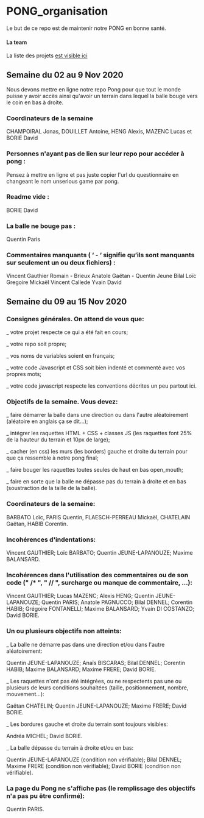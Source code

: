 # PONG_organisation

Le but de ce repo est de maintenir notre PONG en bonne santé.

#### La team
La liste des projets [est visible ici](team.md)

## Semaine du 02 au 9 Nov 2020
Nous devons mettre en ligne notre repo Pong pour que tout le monde puisse y avoir accès ainsi qu'avoir un terrain dans lequel la balle bouge vers le coin en bas à droite.

### Coordinateurs de la semaine
CHAMPOIRAL Jonas, 
DOUILLET Antoine, 
HENG Alexis, 
MAZENC Lucas 
et BORIE David

### Personnes n'ayant pas de lien sur leur repo pour accéder à pong :

Pensez à mettre en ligne et pas juste copier l'url du questionnaire en changeant le nom unserious game par pong.


### Readme vide :

BORIE David

### La balle ne bouge pas :

Quentin Paris


### Commentaires manquants ( ‘ - ‘ signifie qu’ils sont manquants sur seulement un ou deux fichiers) :



Vincent Gauthier
Romain -
Brieux
Anatole
Gaëtan -
Quentin Jeune
Bilal
Loïc
Gregoire
Mickaël
Vincent Callede
Yvain
David

## Semaine du 09 au 15 Nov 2020

### Consignes générales. On attend de vous que:

_ votre projet respecte ce qui a été fait en cours;

_ votre repo soit propre;

_ vos noms de variables soient en français;

_ votre code Javascript et CSS soit bien indenté et commenté avec vos propres mots;

_ votre code javascript respecte les conventions décrites un peu partout ici.

### Objectifs de la semaine. Vous devez:

_ faire démarrer la balle dans une direction ou dans l'autre aléatoirement (aléatoire en anglais ça se dit...);

_ intégrer les raquettes HTML + CSS + classes JS (les raquettes font 25% de la hauteur du terrain et 10px de large);

_ cacher (en css) les murs (les borders) gauche et droite du terrain pour que ça ressemble à notre pong final;

_ faire bouger les raquettes toutes seules de haut en bas open_mouth;

_ faire en sorte que la balle ne dépasse pas du terrain à droite et en bas (soustraction de la taille de la balle).

### Coordinateurs de la semaine:

BARBATO Loïc, 
PARIS Quentin,
FLAESCH-PERREAU Mickaël,
CHATELAIN Gaëtan,
HABIB Corentin.

### Incohérences d'indentations:

Vincent	GAUTHIER;
Loïc	BARBATO;
Quentin	JEUNE-LAPANOUZE;
Maxime	BALANSARD.

### Incohérences dans l'utilisation des commentaires ou de son code (" /* ", " // ", surcharge ou manque de commentaire, ...):

Vincent	GAUTHIER;
Lucas	MAZENC;
Alexis	HENG;
Quentin	JEUNE-LAPANOUZE;
Quentin	PARIS;
Anatole	PAGNUCCO;
Bilal	DENNEL;
Corentin	HABIB;
Grégoire	FONTANELLI;
Maxime	BALANSARD;
Yvain	DI COSTANZO;
David	BORIE.

### Un ou plusieurs objectifs non atteints:

_ La balle ne démarre pas dans une direction et/ou dans l'autre aléatoirement:

Quentin	JEUNE-LAPANOUZE;
Anaïs	BISCARAS;
Bilal	DENNEL;
Corentin	HABIB;
Maxime	BALANSARD;
Maxime	FRERE;
David	BORIE.

_ Les raquettes n'ont pas été intégrées, ou ne respectents pas une ou plusieurs de leurs conditions souhaitées (taille, positionnement, nombre, mouvement...):

Gaëtan	CHATELIN;
Quentin	JEUNE-LAPANOUZE;
Maxime	FRERE;
David	BORIE.

_ Les bordures gauche et droite du terrain sont toujours visibles:

Andréa	MICHEL;
David	BORIE.

_ La balle dépasse du terrain à droite et/ou en bas:

Quentin	JEUNE-LAPANOUZE (condition non vérifiable);
Bilal	DENNEL;
Maxime	FRERE (condition non vérifiable);
David	BORIE (condition non vérifiable).

### La page du Pong ne s'affiche pas (le remplissage des objectifs n'a pas pu être confirmé):

Quentin	PARIS.
